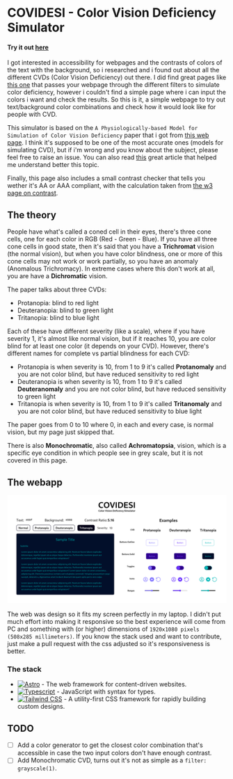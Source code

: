 # COVIDESI - Color Vision Deficiency Simulator

#### Try it out [here](https://apacha01.github.io/covidesi)

I got interested in accessibility for webpages and the contrasts of colors of the text with the background, so i researched and i found out about all the different CVDs (Color Vision Deficiency) out there. I did find great pages like [this one](https://www.toptal.com/designers/colorfilter) that passes your webpage through the different filters to simulate color deficiency, however i couldn't find a simple page where i can input the colors i want and check the results. So this is it, a simple webpage to try out text/background color combinations and check how it would look like for people with CVD.

This simulator is based on the `A Physiologically-based Model for Simulation of Color Vision Deficiency` paper that i got from [this web page](https://www.inf.ufrgs.br/~oliveira/pubs_files/CVD_Simulation/CVD_Simulation.html). I think it's supposed to be one of the most accurate ones (models for simulating CVD), but if i'm wrong and you know about the subject, please feel free to raise an issue. You can also read [this](https://www.colourblindawareness.org/colour-blindness/types-of-colour-blindness/) great article that helped me understand better this topic.

Finally, this page also includes a small contrast checker that tells you wether it's AA or AAA compliant, with the calculation taken from [the w3 page on contrast](https://www.w3.org/TR/UNDERSTANDING-WCAG20/visual-audio-contrast-contrast.html#key-terms).

## The theory

People have what's called a coned cell in their eyes, there's three cone cells, one for each color in RGB (Red - Green - Blue). If you have all three cone cells in good state, then it's said that you have a __Trichromat__ vision (the normal vision), but when you have color blindness, one or more of this cone cells may not work or work partially, so you have an anomaly (Anomalous Trichromacy). In extreme cases where this don't work at all, you are have a __Dichromatic__ vision.

The paper talks about three CVDs:
* Protanopia: blind to red light
* Deuteranopia: blind to green light
* Tritanopia: blind to blue light

Each of these have different severity (like a scale), where if you have severity 1, it's almost like normal vision, but if it reaches 10, you are color blind for at least one color (it depends on your CVD). However, there's different names for complete vs partial blindness for each CVD:
* Protanopia is when severity is 10, from 1 to 9 it's called __Protanomaly__ and you are not color blind, but have reduced sensitivity to red light
* Deuteranopia is when severity is 10, from 1 to 9 it's called __Deuteranomaly__ and you are not color blind, but have reduced sensitivity to green light
* Tritanopia is when severity is 10, from 1 to 9 it's called __Tritanomaly__ and you are not color blind, but have reduced sensitivity to blue light

The paper goes from 0 to 10 where 0, in each and every case, is normal vision, but my page just skipped that.

There is also __Monochromatic__, also called __Achromatopsia__, vision, which is a specific eye condition in which people see in grey scale, but it is not covered in this page.

## The webapp
![COVIDESI Web page screenshot](./readme_images/web_showcase.png)

The web was design so it fits my screen perfectly in my laptop. I didn't put much effort into making it responsive so the best experience will come from PC and something with (or higher) dimensions of `1920x1080 pixels (508x285 millimeters)`. If you know the stack used and want to contribute, just make a pull request with the css adjusted so it's responsiveness is better.

### The stack
* [![Astro](https://img.shields.io/badge/Astro-fff?style=for-the-badge&logo=astro&logoColor=bd303a&color=352563)](https://astro.build/) - The web framework for content-driven websites.
* [![Typescript](https://img.shields.io/badge/Typescript-007ACC?style=for-the-badge&logo=typescript&logoColor=white&color=blue)](https://www.typescriptlang.org/) - JavaScript with syntax for types.
* [![Tailwind CSS](https://img.shields.io/badge/Tailwind-ffffff?style=for-the-badge&logo=tailwindcss&logoColor=38bdf8)](https://tailwindcss.com/) - A utility-first CSS framework for rapidly building custom designs.

## TODO

- [ ] Add a color generator to get the closest color combination that's accessible in case the two input colors don't have enough contrast.
- [ ] Add Monochromatic CVD, turns out it's not as simple as a `filter: grayscale(1)`.